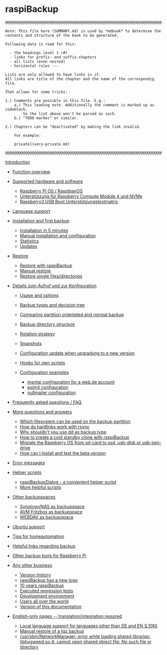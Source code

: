<!-- vim: set conceallevel=0: -->

# raspiBackup

```
@@@@@@@@@@@@@@@@@@@@@@@@@@@@@@@@@@@@@@@@@@@@@@@@@@@@@@@@@@@@@@@@@@@@@@@@@@@@@@

Note: This file here (SUMMARY.md) is used by *mdbook* to determine the
contents and structure of the book to be generated.

Following data is read for this:

  - the headings level 1 (#)
  - links for prefix- and suffix-chapters
  - all lists (even nested)
  - horizontal rules ---

Lists are only allowed to have links in it.
All links are title of the chapter and the name of the correspondig file.

That allows for some tricks:

1.) Comments are possible in this file. E.g.:
    a.) This leading note. Additionally the comment is marked up as codeblock.
        So the list above won't be parsed as such.
    b.) "TODO marker" or similar.

2.) Chapters can be "deactivated" by making the link invalid.

    For example:

    private](very-private.md)

@@@@@@@@@@@@@@@@@@@@@@@@@@@@@@@@@@@@@@@@@@@@@@@@@@@@@@@@@@@@@@@@@@@@@@@@@@@@@@
```


[Introduction](introduction.md)

- [Function overview](function-overview.md)

- [Supported hardware and software](supported-hardware-and-software.md)
    - [Raspberry Pi OS / RaspbianOS](support-for-raspbianos.md)
    - [Unterstützung für Raspberry Compute Module 4 und NVMe](support-for-raspberry-compute-module-4-and-nvme.md)
    - [Raspberry3 USB Boot Unterstützungstestmatrix](raspberry3-support-test-matrix.md)

- [Language support](language-support.md)

- [Installation and first backup](installation.md)
    - [Installation in 5 minutes](installation-in-5-minutes.md)
    - [Manual installation and configuration](manual-installation-and-configuration.md)
    - [Statistics](statistics.md)
    - [Updates](updates.md)

- [Restore](restore.md)
    - [Restore with raspiBackup](full-restore.md)
    - [Manual restore](manual-restore.md)
    - [Restore single files/directories](how-to-retrieve-single-files-or-directories-from-the-backup.md)

- [Details zum Aufruf und zur Konfiguration](details.md)
    - [Usage and options](usage-and-options.md)
    - [Backup types and decision tree](backuptypes.md)
    - [Comparing partition orientated and normal backup](normal-or-partition-backup.md)
    - [Backup directory structure](backup-directory-structure.md)
    - [Rotation strategy](smart-recycle.md)
    - [Snapshots](snapshots.md)

    - [Configuration update when upgradung to e new version](configuration-update-when-upgrading-to-a-new-version.md)
    - [Hooks for own scripts](hooks-for-own-scripts.md)

    - [Configuration examples](configuration-examples.md)
        - [msmtp configuration for a web.de account](msmtp-configuration-for-web-de-account.md)
        - [exim4 configuration](exim4-configuration.md)
        - [nullmailer configuration](nullmailer-configuration.md)

- [Frequently asked questions / FAQ](faq.md)

- [More questions and answers](more-questions-and-answers.md)
    - [Which filesystem can be used on the backup partition](which-filesystem-can-be-used-on-the-backup-partition.md)
    - [How do hardlinks work with rsync](how-do-hardlinks-work-with-rsync.md)
    - [Why shouldn't you use dd as backup type](why-shouldn-t-you-use-dd-as-backup-type.md)
    - [How to create a cold standby clone with raspiBackup](how-to-create-a-cold-standby-clone-with-raspibackup.md)
    - [Migrate the Raspberry OS from sd-card to ssd, usb-disk or usb-pen-drive](migrate-the-raspberry-os-from-sd-card-to-ssd-usb-disk-or-usb-pen-drive.md)
    - [How can I install and test the beta version](how-can-i-install-and-test-the-beta-version.md)

- [Error messages](error-messages.md)

- [Helper scripts](helper-scripts.md)
    - [raspiBackupDialog - a convenient helper script](raspibackupdialog-a-convenient-helper-script-for-raspibackup.md)
    - [More helpful scripts](useful-helper-scripts.md)

- [Other backupspaces](more-backupspaces.md)
    - [Synology/NAS as backupspace](synology-as-backupspace.md)
    - [AVM Fritzbox as backupspace](avm-fritzbox-as-backupspace.md)
    - [WEBDAV as backupspace](how-to-use-webdav-on-linux.md)

- [Ubuntu support](ubuntu-support.md)
- [Tips for homeautomation](tips-homeautomation.md)

- [Helpful links regarding backup](helpful-links.md)
- [Other backup tools for Raspberry Pi](other-raspberry-backup-tools.md)

- [Any other business](any-other-business.md)
    - [Version history](version-history.md)
    - [raspiBackup has a new logo](raspibackup-has-a-new-logo.md)
    - [10 years raspiBackup](10-years-raspibackup.md)
    - [Executed regression tests](regressiontests-executed.md)
    - [Development environment](development-environment.md)
    - [Users all over the world](list-of-countries-raspibackup-is-used-in-the-world.md)
    - [Version of this documentation](doc-version-info-automatically-generated.md)


- [English-only pages -- translation/integration required]()

  - [Local language support for languages other than DE and EN (L10N)](local-language-support-for-languages-other-than-de-and-en-l10n.md)
  - [Manual restore of a tgz backup](manual-restore-of-a-tgz-backup.md)
  - [/usr/sbin/NetworkManager: error while loading shared libraries: libhogweed.so.4: cannot open shared object file: No such file or directory](usr-sbin-networkmanager-error-while-loading-shared-libraries-libhogweed-so-4-cannot-open-shared-object-file-no-such-file-or-directory.md)

